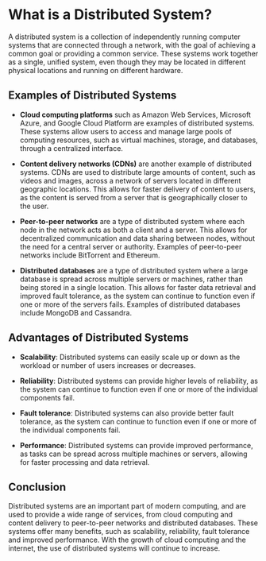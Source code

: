 # What is a Distributed System?

A distributed system is a collection of independently running computer systems that are connected through a network, with the goal of achieving a common goal or providing a common service. These systems work together as a single, unified system, even though they may be located in different physical locations and running on different hardware.

## **Examples of Distributed Systems**

* **Cloud computing platforms** such as Amazon Web Services, Microsoft Azure, and Google Cloud Platform are examples of distributed systems. These systems allow users to access and manage large pools of computing resources, such as virtual machines, storage, and databases, through a centralized interface.
    
* **Content delivery networks (CDNs)** are another example of distributed systems. CDNs are used to distribute large amounts of content, such as videos and images, across a network of servers located in different geographic locations. This allows for faster delivery of content to users, as the content is served from a server that is geographically closer to the user.
    
* **Peer-to-peer networks** are a type of distributed system where each node in the network acts as both a client and a server. This allows for decentralized communication and data sharing between nodes, without the need for a central server or authority. Examples of peer-to-peer networks include BitTorrent and Ethereum.
    
* **Distributed databases** are a type of distributed system where a large database is spread across multiple servers or machines, rather than being stored in a single location. This allows for faster data retrieval and improved fault tolerance, as the system can continue to function even if one or more of the servers fails. Examples of distributed databases include MongoDB and Cassandra.
    

## **Advantages of Distributed Systems**

* **Scalability**: Distributed systems can easily scale up or down as the workload or number of users increases or decreases.
    
* **Reliability**: Distributed systems can provide higher levels of reliability, as the system can continue to function even if one or more of the individual components fail.
    
* **Fault tolerance**: Distributed systems can also provide better fault tolerance, as the system can continue to function even if one or more of the individual components fail.
    
* **Performance**: Distributed systems can provide improved performance, as tasks can be spread across multiple machines or servers, allowing for faster processing and data retrieval.
    

## **Conclusion**

Distributed systems are an important part of modern computing, and are used to provide a wide range of services, from cloud computing and content delivery to peer-to-peer networks and distributed databases. These systems offer many benefits, such as scalability, reliability, fault tolerance and improved performance. With the growth of cloud computing and the internet, the use of distributed systems will continue to increase.